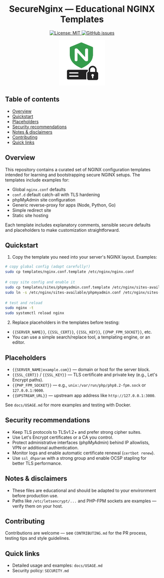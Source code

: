 <h1 align="center">SecureNginx — Educational NGINX Templates</h1>

<p align="center">
  <a href="LICENSE">
    <img src="https://img.shields.io/badge/License-MIT-yellow.svg" alt="License: MIT">
  </a>
  <a href="https://github.com/izeleam/securenginx/issues">
    <img src="https://img.shields.io/github/issues/izeleam/securenginx" alt="GitHub issues">
  </a>
</p>

<p align="center">
  <img src="/.github/secure_nginx_logo.png" alt="Icon" width="150">
</p>

## Table of contents
- [Overview](#overview)
- [Quickstart](#quickstart)
- [Placeholders](#placeholders)
- [Security recommendations](#security-recommendations)
- [Notes & disclaimers](#notes--disclaimers)
- [Contributing](#contributing)
- [Quick links](#quick-links)

## Overview

This repository contains a curated set of NGINX configuration templates intended for learning and bootstrapping secure NGINX setups. The templates include examples for:

- Global `nginx.conf` defaults
- `conf.d` default catch-all with TLS hardening
- phpMyAdmin site configuration
- Generic reverse-proxy for apps (Node, Python, Go)
- Simple redirect site
- Static site hosting

Each template includes explanatory comments, sensible secure defaults and placeholders to make customization straightforward.

## Quickstart

1. Copy the template you need into your server's NGINX layout. Examples:

```bash
# copy global config (adapt carefully!)
sudo cp templates/nginx.conf.template /etc/nginx/nginx.conf

# copy site config and enable it
sudo cp templates/sites/phpmyadmin.conf.template /etc/nginx/sites-available/phpmyadmin.conf
sudo ln -s /etc/nginx/sites-available/phpmyadmin.conf /etc/nginx/sites-enabled/

# test and reload
sudo nginx -t
sudo systemctl reload nginx
```

2. Replace placeholders in the templates before testing:

- `{{SERVER_NAME}}`, `{{SSL_CERT}}`, `{{SSL_KEY}}`, `{{PHP_FPM_SOCKET}}`, etc.
- You can use a simple search/replace tool, a templating engine, or an editor.

## Placeholders

- `{{SERVER_NAME|example.com}}` — domain or host for the server block.
- `{{SSL_CERT}}` / `{{SSL_KEY}}` — TLS certificate and private key (e.g., Let's Encrypt paths).
- `{{PHP_FPM_SOCKET}}` — e.g., `unix:/var/run/php/php8.2-fpm.sock` or `127.0.0.1:9000`.
- `{{UPSTREAM_URL}}` — upstream app address like `http://127.0.0.1:3000`.

See `docs/USAGE.md` for more examples and testing with Docker.

## Security recommendations

- Keep TLS protocols to TLSv1.2+ and prefer strong cipher suites.
- Use Let's Encrypt certificates or a CA you control.
- Protect administrative interfaces (phpMyAdmin) behind IP allowlists, VPN or additional authentication.
- Monitor logs and enable automatic certificate renewal (`certbot renew`).
- Use `ssl_dhparam` with a strong group and enable OCSP stapling for better TLS performance.

## Notes & disclaimers

- These files are educational and should be adapted to your environment before production use.
- Paths like `/etc/letsencrypt/...` and PHP-FPM sockets are examples — verify them on your host.

## Contributing

Contributions are welcome — see `CONTRIBUTING.md` for the PR process, testing tips and style guidelines.

## Quick links

- Detailed usage and examples: `docs/USAGE.md`
- Security policy: `SECURITY.md`
